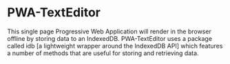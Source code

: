 # PWA-TextEditor
This single page Progressive Web Application will render in the browser offline by storing data to an IndexedDB. PWA-TextEditor uses a package called idb [a lightweight wrapper around the IndexedDB API] which features a number of methods that are useful for storing and retrieving data.
